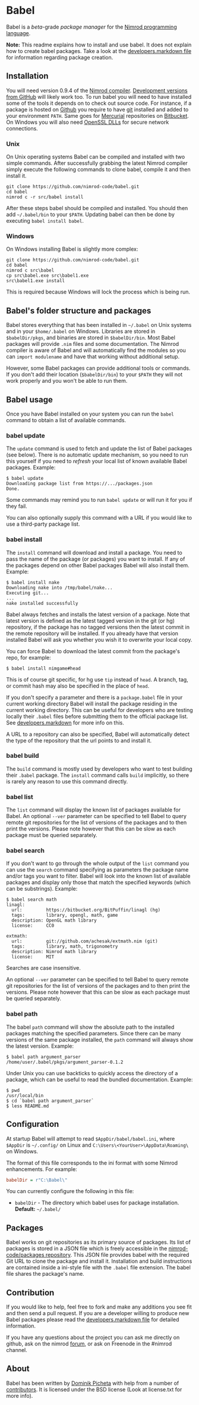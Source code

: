 # Babel

Babel is a *beta*-grade *package manager* for the [Nimrod programming
language](http://nimrod-lang.org).

**Note:** This readme explains how to install and use babel. It does not
explain how to create babel packages. Take a look at the
[developers.markdown file](developers.markdown) for information regarding
package creation.

## Installation

You will need version 0.9.4 of the [Nimrod
compiler](http://nimrod-lang.org/download.html). [Development versions from
GitHub](https://github.com/Araq/Nimrod) will likely work too. To run babel you
will need to have installed some of the tools it depends on to check out source
code. For instance, if a package is hosted on [Github](https://github.com) you
require to have [git](http://www.git-scm.com) installed and added to your
environment ``PATH``. Same goes for [Mercurial](http://mercurial.selenic.com)
repositories on [Bitbucket](https://bitbucket.org). On Windows you will also
need [OpenSSL DLLs](https://www.openssl.org) for secure network connections.

### Unix

On Unix operating systems Babel can be compiled and installed with two simple
commands. After successfully grabbing the latest Nimrod compiler simply execute
the following commands to clone babel, compile it and then install it.

    git clone https://github.com/nimrod-code/babel.git
    cd babel
    nimrod c -r src/babel install
    
After these steps babel should be compiled and installed. You should then add
``~/.babel/bin`` to your ``$PATH``. Updating babel can then be done by
executing ``babel install babel``.

### Windows

On Windows installing Babel is slightly more complex:

    git clone https://github.com/nimrod-code/babel.git
    cd babel
    nimrod c src\babel
    cp src\babel.exe src\babel1.exe
    src\babel1.exe install

This is required because Windows will lock the process which is being run.

## Babel's folder structure and packages

Babel stores everything that has been installed in ``~/.babel`` on Unix systems
and in your ``$home/.babel`` on Windows. Libraries are stored in
``$babelDir/pkgs``, and binaries are stored in ``$babelDir/bin``. Most Babel
packages will provide ``.nim`` files and some documentation. The Nimrod
compiler is aware of Babel and will automatically find the modules so you can
``import modulename`` and have that working without additional setup.

However, some Babel packages can provide additional tools or commands. If you
don't add their location (``$babelDir/bin``) to your ``$PATH`` they will not
work properly and you won't be able to run them.

## Babel usage

Once you have Babel installed on your system you can run the ``babel`` command
to obtain a list of available commands.

### babel update

The ``update`` command is used to fetch and update the list of Babel packages
(see below). There is no automatic update mechanism, so you need to run this
yourself if you need to *refresh* your local list of known available Babel
packages.  Example:

    $ babel update
    Downloading package list from https://.../packages.json
    Done.

Some commands may remind you to run ``babel update`` or will run it for you if
they fail.

You can also optionally supply this command with a URL if you would like to use
a third-party package list.

### babel install

The ``install`` command will download and install a package. You need to pass
the name of the package (or packages) you want to install. If any of the
packages depend on other Babel packages Babel will also install them.
Example:

    $ babel install nake
    Downloading nake into /tmp/babel/nake...
    Executing git...
    ...
    nake installed successfully

Babel always fetches and installs the latest version of a package. Note that
latest version is defined as the latest tagged version in the git (or hg)
repository, if the package has no tagged versions then the latest commit in the
remote repository will be installed. If you already have that version installed 
Babel will ask you whether you wish it to overwrite your local copy.

You can force Babel to download the latest commit from the package's repo, for
example:

    $ babel install nimgame#head

This is of course git specific, for hg use ``tip`` instead of ``head``. A
branch, tag, or commit hash may also be specified in the place of ``head``.

If you don't specify a parameter and there is a ``package.babel`` file in your
current working directory Babel will install the package residing in
the current working directory. This can be useful for developers who are testing
locally their ``.babel`` files before submitting them to the official package 
list. See [developers.markdown](developers.markdown) for more info on this.

A URL to a repository can also be specified, Babel will automatically detect
the type of the repository that the url points to and install it.

### babel build

The ``build`` command is mostly used by developers who want to test building
their ``.babel`` package. The ``install`` command calls ``build`` implicitly,
so there is rarely any reason to use this command directly.

### babel list

The ``list`` command will display the known list of packages available for
Babel. An optional ``--ver`` parameter can be specified to tell Babel to
query remote git repositories for the list of versions of the packages and to
then print the versions. Please note however that this can be slow as each
package must be queried separately.

### babel search

If you don't want to go through the whole output of the ``list`` command you
can use the ``search`` command specifying as parameters the package name and/or
tags you want to filter. Babel will look into the known list of available
packages and display only those that match the specified keywords (which can be
substrings). Example:

    $ babel search math
    linagl:
      url:         https://bitbucket.org/BitPuffin/linagl (hg)
      tags:        library, opengl, math, game
      description: OpenGL math library
      license:     CC0
     
    extmath:
      url:         git://github.com/achesak/extmath.nim (git)
      tags:        library, math, trigonometry
      description: Nimrod math library
      license:     MIT

Searches are case insensitive.

An optional ``--ver`` parameter can be specified to tell Babel to
query remote git repositories for the list of versions of the packages and to
then print the versions. Please note however that this can be slow as each
package must be queried separately.

### babel path

The babel ``path`` command will show the absolute path to the installed
packages matching the specified parameters. Since there can be many versions of
the same package installed, the ``path`` command will always show the latest
version. Example:

    $ babel path argument_parser
    /home/user/.babel/pkgs/argument_parser-0.1.2

Under Unix you can use backticks to quickly access the directory of a package,
which can be useful to read the bundled documentation. Example:

    $ pwd
    /usr/local/bin
    $ cd `babel path argument_parser`
    $ less README.md

## Configuration

At startup Babel will attempt to read ``$AppDir/babel/babel.ini``,
where ``$AppDir`` is ``~/.config/`` on Linux and
``C:\Users\<YourUser>\AppData\Roaming\`` on Windows.

The format of this file corresponds to the ini format with some Nimrod
enhancements. For example:

```ini
babelDir = r"C:\Babel\"
```

You can currently configure the following in this file:

* ``babelDir`` - The directory which babel uses for package installation.
  **Default:** ``~/.babel/``

## Packages

Babel works on git repositories as its primary source of packages. Its list of
packages is stored in a JSON file which is freely accessible in the
[nimrod-code/packages repository](https://github.com/nimrod-code/packages).
This JSON file provides babel with the required Git URL to clone the package
and install it. Installation and build instructions are contained inside a
ini-style file with the ``.babel`` file extension. The babel file shares the
package's name.

## Contribution

If you would like to help, feel free to fork and make any additions you see fit
and then send a pull request. If you are a developer willing to produce new
Babel packages please read the [developers.markdown file](developers.markdown)
for detailed information.

If you have any questions about the project you can ask me directly on github,
ask on the nimrod [forum](http://forum.nimrod-code.org), or ask on Freenode in
the #nimrod channel.

## About

Babel has been written by [Dominik Picheta](http://picheta.me/) with help from
a number of
[contributors](https://github.com/nimrod-code/babel/graphs/contributors).
It is licensed under the BSD license (Look at license.txt for more info).
